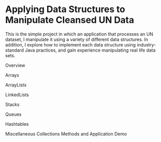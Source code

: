 # Applying Data Structures to Manipulate Cleansed UN Data
This is the simple project in which an application that processes an UN dataset, I manipulate it using a variety of different data structures. In addition, I explore how to implement each data structure using industry-standard Java practices, and gain experience manipulating real life data sets.

Overview 


Arrays                  

ArrayLists    

LinkedLists

Stacks

Queues

Hashtables

Miscellaneous Collections Methods and Application Demo
